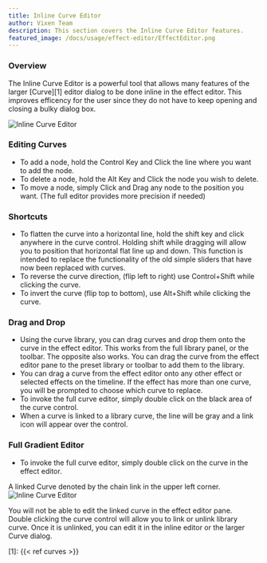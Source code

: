 ```yaml
---
title: Inline Curve Editor
author: Vixen Team
description: This section covers the Inline Curve Editor features.
featured_image: /docs/usage/effect-editor/EffectEditor.png
---
```


### Overview

The Inline Curve Editor is a powerful tool that allows many features of the larger [Curve][1] editor dialog to be done inline in the effect editor. This improves efficency for the user since they do not have to keep opening and closing a bulky dialog box.

![Inline Curve Editor](/images/docs/usage/effect-editor/inline-curve-editor/InlineCurve-300x49.png)

### Editing Curves

* To add a node, hold the Control Key and Click the line where you want to add the node.
* To delete a node, hold the Alt Key and Click the node you wish to delete.
* To move a node, simply Click and Drag any node to the position you want. (The full editor provides more precision if needed)

### Shortcuts

* To flatten the curve into a horizontal line, hold the shift key and click anywhere in the curve control. Holding shift while dragging will allow you to position that horizontal flat line up and down. This function is intended to replace the functionality of the old simple sliders that have now been replaced with curves.
* To reverse the curve direction, (flip left to right) use Control+Shift while clicking the curve.
* To invert the curve (flip top to bottom), use Alt+Shift while clicking the curve.

### Drag and Drop

* Using the curve library, you can drag curves and drop them onto the curve in the effect editor. This works from the full library panel, or the toolbar. The opposite also works. You can drag the curve from the effect editor pane to the preset library or toolbar to add them to the library.
* You can drag a curve from the effect editor onto any other effect or selected effects on the timeline. If the effect has more than one curve, you will be prompted to choose which curve to replace.
* To invoke the full curve editor, simply double click on the black area of the curve control.
* When a curve is linked to a library curve, the line will be gray and a link icon will appear over the control.  

### Full Gradient Editor

* To invoke the full curve editor, simply double click on the curve in the effect editor.

A linked Curve denoted by the chain link in the upper left corner.
![Inline Curve Editor](/images/docs/usage/effect-editor/inline-curve-editor/LinkedInlineCurve-300x49.png)

You will not be able to edit the linked curve in the effect editor pane.  Double clicking the curve control will allow you to link or unlink library curve. Once it is unlinked, you can edit it in the inline editor or the larger Curve dialog.

[1]: {{< ref curves >}}
